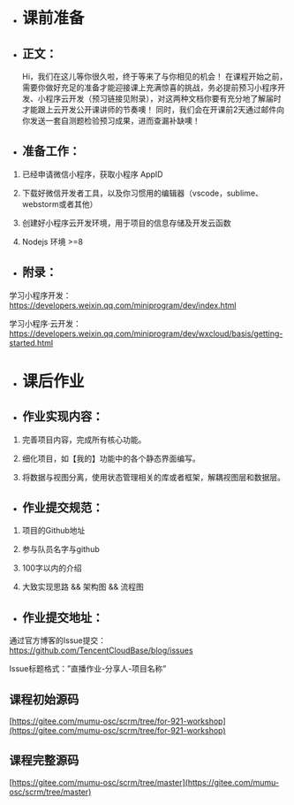 - # 课前准备
- ## 正文：
     Hi，我们在这儿等你很久啦，终于等来了与你相见的机会！
在课程开始之前，需要你做好充足的准备才能迎接课上充满惊喜的挑战，务必提前预习小程序开发、小程序云开发（预习链接见附录），对这两种文档你要有充分地了解届时才能跟上云开发公开课讲师的节奏噢！
	同时，我们会在开课前2天通过邮件向你发送一套自测题检验预习成果，进而查漏补缺噢！

- ## 准备工作：
1. 已经申请微信小程序，获取小程序 AppID

2. 下载好微信开发者工具，以及你习惯用的编辑器（vscode，sublime、webstorm或者其他）

3. 创建好小程序云开发环境，用于项目的信息存储及开发云函数

4. Nodejs 环境 >=8

- ## 附录：

学习小程序开发：<https://developers.weixin.qq.com/miniprogram/dev/index.html>

学习小程序·云开发：<https://developers.weixin.qq.com/miniprogram/dev/wxcloud/basis/getting-started.html>


- # 课后作业
- ## 作业实现内容：
1.	完善项目内容，完成所有核心功能。

2.	细化项目，如【我的】功能中的各个静态界面编写。

3.	将数据与视图分离，使用状态管理相关的库或者框架，解耦视图层和数据层。

- ## 作业提交规范：
1.	项目的Github地址

2.	参与队员名字与github

3.	100字以内的介绍

4.	大致实现思路 && 架构图 && 流程图

- ## 作业提交地址：
通过官方博客的Issue提交：<https://github.com/TencentCloudBase/blog/issues>

Issue标题格式：”直播作业-分享人-项目名称”

## 课程初始源码
[https://gitee.com/mumu-osc/scrm/tree/for-921-workshop](https://gitee.com/mumu-osc/scrm/tree/for-921-workshop)

## 课程完整源码
[https://gitee.com/mumu-osc/scrm/tree/master](https://gitee.com/mumu-osc/scrm/tree/master)
